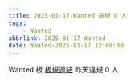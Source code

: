 ```yaml
---
title: 2025-01-17-Wanted 違規 0 人
tags:
    - Wanted
abbrlink: 2025-01-17-Wanted
date: Wanted-2025-01-17 12:00:00
---
```

Wanted 板 [板規連結](https://www.ptt.cc/bbs/Wanted/M.1608829773.A.D3B.html)
昨天違規 0 人
